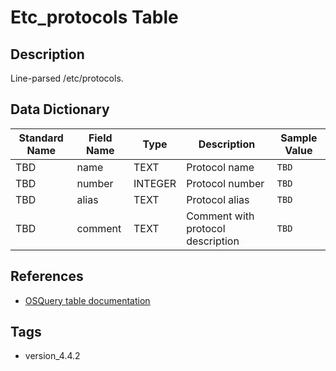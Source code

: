 # Etc_protocols Table

## Description
Line-parsed /etc/protocols.

## Data Dictionary
|Standard Name|Field Name|Type|Description|Sample Value|
|---|---|---|---|---|
|TBD|name|TEXT|Protocol name|`TBD`|
|TBD|number|INTEGER|Protocol number|`TBD`|
|TBD|alias|TEXT|Protocol alias|`TBD`|
|TBD|comment|TEXT|Comment with protocol description|`TBD`|

## References
* [OSQuery table documentation](https://osquery.io/schema/current#etc_protocols)

## Tags
* version_4.4.2
